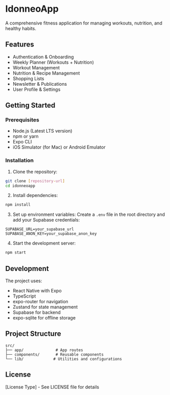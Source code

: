 # IdonneoApp

A comprehensive fitness application for managing workouts, nutrition, and healthy habits.

## Features

- Authentication & Onboarding
- Weekly Planner (Workouts + Nutrition)
- Workout Management
- Nutrition & Recipe Management
- Shopping Lists
- Newsletter & Publications
- User Profile & Settings

## Getting Started

### Prerequisites

- Node.js (Latest LTS version)
- npm or yarn
- Expo CLI
- iOS Simulator (for Mac) or Android Emulator

### Installation

1. Clone the repository:
```bash
git clone [repository-url]
cd idonneoapp
```

2. Install dependencies:
```bash
npm install
```

3. Set up environment variables:
Create a `.env` file in the root directory and add your Supabase credentials:
```
SUPABASE_URL=your_supabase_url
SUPABASE_ANON_KEY=your_supabase_anon_key
```

4. Start the development server:
```bash
npm start
```

## Development

The project uses:
- React Native with Expo
- TypeScript
- expo-router for navigation
- Zustand for state management
- Supabase for backend
- expo-sqlite for offline storage

## Project Structure

```
src/
├── app/              # App routes
├── components/       # Reusable components
└── lib/             # Utilities and configurations
```

## License

[License Type] - See LICENSE file for details
